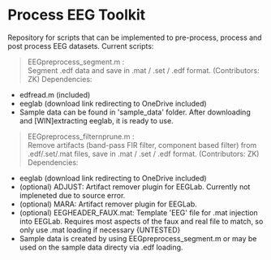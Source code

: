 # Process EEG Toolkit
Repository for scripts that can be implemented to pre-process, process and post process EEG datasets.
Current scripts:
> EEGpreprocess_segment.m :  
Segment .edf data and save in .mat / .set / .edf format. (Contributors: ZK)
Dependencies:
- edfread.m (included)
- eeglab (download link redirecting to OneDrive included)
- Sample data can be found in 'sample_data' folder. After downloading and [WIN]extracting eeglab, it is ready to use.

> EEGpreprocess_filternprune.m :  
Remove artifacts (band-pass FIR filter, component based filter) from .edf/.set/.mat files, save in .mat / .set / .edf format. (Contributors: ZK)  
Dependencies:
- eeglab (download link redirecting to OneDrive included)
- (optional) ADJUST: Artifact remover plugin for EEGLab. Currently not impleneted due to source error.
- (optional) MARA: Artifact remover plugin for EEGLab.
- (optional) EEGHEADER_FAUX.mat: Template 'EEG' file for .mat injection into EEGLab. Requires most aspects of the faux and real file to match, so only use .mat loading if necessary {UNTESTED}
- Sample data is created by using EEGpreprocess_segment.m or may be used on the sample data directy via .edf loading.
